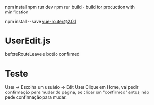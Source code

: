 npm install
npm run dev
npm run build - build for production with minification

npm install --save vue-router@2.0.1



# UserEdit.js
beforeRouteLeave e botão confirmed

# Teste
User -> Escolha um usuário -> Edit User
Clique em Home, vai pedir confirmação para mudar de página, se clicar em "confirmed" antes, não pede confirmação para mudar.